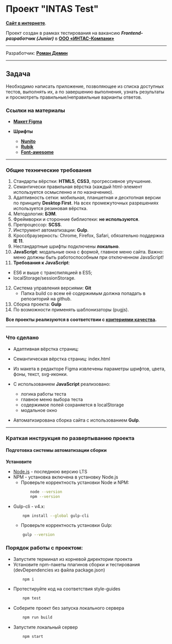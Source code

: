 # Проект "INTAS Test"

**[Сайт в интернете](https://demindesign.ru/intas/)**.

Проект создан в рамках тестирования на вакансию ***Frontend-разработчик (Junior)*** в **[ООО «ИНТАС-Компани»](http://intas-company.com/)**


* * *
Разработчик: **[Роман Демин](https://htmlacademy.ru/profile/id219593)**

*** 
## Задача
Необходимо написать приложение, позволяющее из списка доступных тестов, выполнять их, а по завершению выполнения, узнать результаты и просмотреть правильные/неправильные варианты ответов.

### Ссылки на материалы

- **[Макет Figma](https://www.figma.com/file/VEinFefloRRLrI9G50BUFQ/Intas-test?node-id=0%3A1)**

- **Шрифты**
  - **[Nunito](https://fonts.google.com/specimen/Nunito)**
  - **[Rubik](https://fonts.google.com/specimen/Rubik)**
  - **[Font-awesome](https://cdnjs.com/libraries/font-awesome)**


* * *
### Общие технические требования

1. Стандарты вёрстки: **HTML5**, **CSS3**, прогрессивное улучшение.
2. Семантически правильная вёрстка (каждый html-элемент используется осмысленно и по назначению).
3. Адаптивность сетки: мобильная, планшетная и десктопная версии по принципу **Desktop First**.
На всех промежуточных разрешениях используется резиновая вёрстка.
4. Методология: **БЭМ**.
5. Фреймворки и сторонние библиотеки: **не используются**.
6. Препроцессор: **SCSS**.
7. Инструмент автоматизации: **Gulp**.
8. Кроссбраузерность: Chrome, Firefox, Safari, обязательно поддержка **IE 11**.
9. Нестандартные шрифты подключены **локально**.
10. **JavaScript**: модальные окна с формой, главное меню сайта. Важно: меню должны быть работоспособным при отключенном JavaScript!
11. **Требования к JavaScript**:
  * ES6 и выше с транспиляцией в ES5;
  * localStorage/sessionStorage.
12. Система управления версиями: **Git**
    * Папка build со всем её содержимым должна попадать в репозиторий на github.
13. Сборка проекта: **Gulp**
14. По возможности применять шаблонизаторы (pugjs).

**Все проекты реализуются в соответствии с [критериями качества](https://www.notion.so/3-eec24ee0d0fd44a6b69562df857f15b1).**

* * *
### Что сделано

* Адаптивная вёрстка страниц: 
* Семантическая вёрстка страниц: index.html
* Из макета в редакторе Figma извлечены параметры шрифтов, цвета, фоны, текст, svg-иконки.
* C использованием **JavaScript** реализовано:
  - логика работы теста
  - главное меню выбора теста
  - содержимое полей сохраняется в localStorage
  - модальное окно

* Автоматизирована сборка сайта с использованием **Gulp**.

* * *
### Краткая инструкция по развертыванию проекта

#### Подготовка системы автоматизации сборки

**Установите**
  * [Node.js](https://nodejs.org/ru/) - последнюю версию LTS
  * NPM - установка включена в установку Node.js
    * Проверьте корректность установки Node и NPM:
        ```bash
            node --version
            npm --version
        ```
  * Gulp-cli - v4.x: 
    ```bash
        npm install --global gulp-cli
    ```
    * Проверьте корректность установки Gulp:
    ```bash
        gulp --version
    ```

### Порядок работы с проектом:
* Запустите терминал из корневой директории проекта
* Установите npm-пакеты плагинов сборки и тестирования (devDependencies из файла package.json) 
  ```bash
      npm i
  ```
* Протестируйте код на соответствия style-guides
  ```bash 
      npm test
  ```
* Соберите проект без запуска локального сервера
  ```bash
      npm run build
  ```
* Запустите локальный сервер
  ```bash
      npm start
  ```
